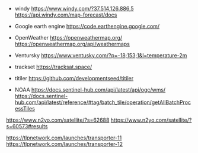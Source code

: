 - windy
https://www.windy.com/?37.514,126.886,5
https://api.windy.com/map-forecast/docs


- Google earth engine
https://code.earthengine.google.com/


- OpenWeather
https://openweathermap.org/
https://openweathermap.org/api/weathermaps

- Ventursky
https://www.ventusky.com/?p=-18;153;1&l=temperature-2m


- trackset
https://tracksat.space/

- titiler
https://github.com/developmentseed/titiler

- NOAA
https://docs.sentinel-hub.com/api/latest/api/ogc/wms/
https://docs.sentinel-hub.com/api/latest/reference/#tag/batch_tile/operation/getAllBatchProcessTiles


https://www.n2yo.com/satellite/?s=62688
https://www.n2yo.com/satellite/?s=60573#results

https://tlpnetwork.com/launches/transporter-11
https://tlpnetwork.com/launches/transporter-12
